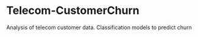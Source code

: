 # Telecom-CustomerChurn
 Analysis of telecom customer data.  Classification models to predict churn
